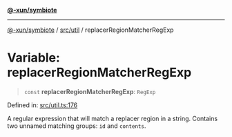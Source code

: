 [**@-xun/symbiote**](../../../README.md)

***

[@-xun/symbiote](../../../README.md) / [src/util](../README.md) / replacerRegionMatcherRegExp

# Variable: replacerRegionMatcherRegExp

> `const` **replacerRegionMatcherRegExp**: `RegExp`

Defined in: [src/util.ts:176](https://github.com/Xunnamius/symbiote/blob/c0ad42f4c6445e4425455b816e9c7314dfae3311/src/util.ts#L176)

A regular expression that will match a replacer region in a string. Contains
two unnamed matching groups: `id` and `contents`.
